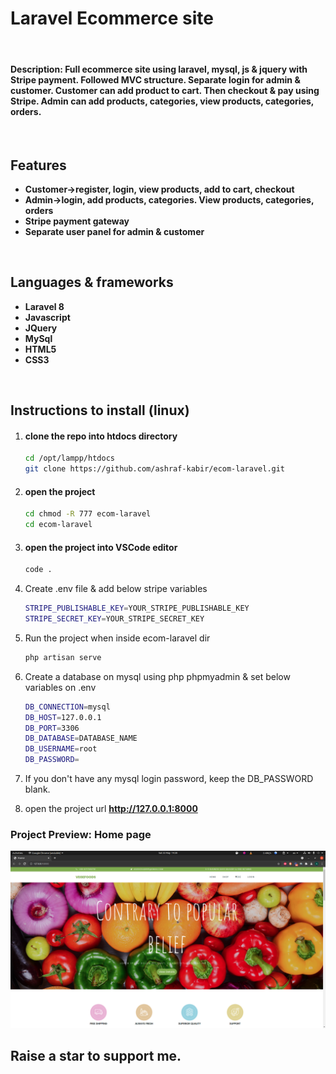 # Laravel Ecommerce site
<br>

#### **Description:** Full ecommerce site using laravel, mysql, js & jquery with Stripe payment. Followed MVC structure. Separate login for admin & customer. Customer can add product to cart. Then checkout & pay using Stripe. Admin can add products, categories, view products, categories, orders.
<br>

## Features
- **Customer->register, login, view products, add to cart, checkout**
- **Admin->login, add products, categories. View products, categories, orders**
- **Stripe payment gateway**
- **Separate user panel for admin & customer**
<br>

## Languages & frameworks
- **Laravel 8**
- **Javascript**
- **JQuery**
- **MySql**
- **HTML5**
- **CSS3**
<br>

## Instructions to install (linux)
1. #### clone the repo into htdocs directory
    ```bash
    cd /opt/lampp/htdocs
    git clone https://github.com/ashraf-kabir/ecom-laravel.git
    ```

2. #### open the project
    ```bash
    cd chmod -R 777 ecom-laravel
    cd ecom-laravel
    ```

3. #### open the project into VSCode editor
    ```bash
    code .
    ```

4. Create .env file & add below stripe variables
    ```bash
    STRIPE_PUBLISHABLE_KEY=YOUR_STRIPE_PUBLISHABLE_KEY
    STRIPE_SECRET_KEY=YOUR_STRIPE_SECRET_KEY
    ```

5. Run the project when inside ecom-laravel dir
    ```bash
    php artisan serve
    ```

6. Create a database on mysql using php phpmyadmin & set below variables on .env
    ```bash
    DB_CONNECTION=mysql
    DB_HOST=127.0.0.1
    DB_PORT=3306
    DB_DATABASE=DATABASE_NAME
    DB_USERNAME=root
    DB_PASSWORD=
    ```

7. If you don't have any mysql login password, keep the DB_PASSWORD blank.

8. open the project url **http://127.0.0.1:8000**

### Project Preview: Home page
![preview of ecom laravel home](https://github.com/ashraf-kabir/ecom-laravel/blob/master/ecom-laravel-home.png)

## Raise a star to support me.
